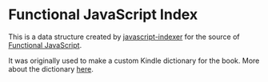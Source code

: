 # Functional JavaScript Index

This is a data structure created by
[javascript-indexer](https://github.com/jakemcc/javascript-indexer)
for the source of
[Functional JavaScript](http://www.amazon.com/Functional-JavaScript-ebook/dp/B00D624AQO/).

It was originally used to make a custom Kindle dictionary for the
book. More about the dictionary [here](http://jakemccrary.com/blog/2013/07/09/releasing-the-functional-javascript-companion/).
